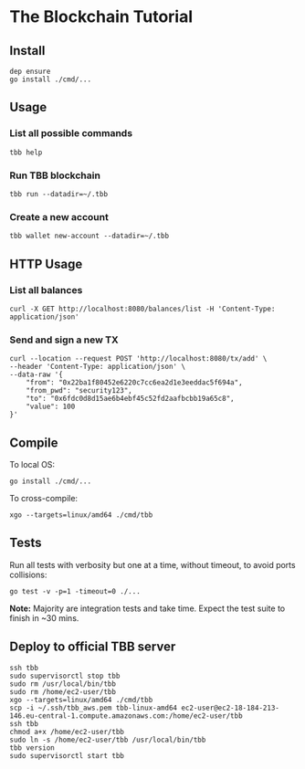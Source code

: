 # The Blockchain Tutorial

## Install
```
dep ensure
go install ./cmd/...
```

## Usage
### List all possible commands
```
tbb help
```

### Run TBB blockchain
```
tbb run --datadir=~/.tbb
```

### Create a new account
```
tbb wallet new-account --datadir=~/.tbb 
```

## HTTP Usage
### List all balances
```
curl -X GET http://localhost:8080/balances/list -H 'Content-Type: application/json'
```

### Send and sign a new TX
```
curl --location --request POST 'http://localhost:8080/tx/add' \
--header 'Content-Type: application/json' \
--data-raw '{
	"from": "0x22ba1f80452e6220c7cc6ea2d1e3eeddac5f694a",
	"from_pwd": "security123",
	"to": "0x6fdc0d8d15ae6b4ebf45c52fd2aafbcbb19a65c8",
	"value": 100
}'
```

## Compile
To local OS:
```
go install ./cmd/...
```

To cross-compile:
```
xgo --targets=linux/amd64 ./cmd/tbb
```

## Tests
Run all tests with verbosity but one at a time, without timeout, to avoid ports collisions:
```
go test -v -p=1 -timeout=0 ./...
```

**Note:** Majority are integration tests and take time. Expect the test suite to finish in ~30 mins. 

## Deploy to official TBB server
```
ssh tbb
sudo supervisorctl stop tbb
sudo rm /usr/local/bin/tbb
sudo rm /home/ec2-user/tbb
xgo --targets=linux/amd64 ./cmd/tbb
scp -i ~/.ssh/tbb_aws.pem tbb-linux-amd64 ec2-user@ec2-18-184-213-146.eu-central-1.compute.amazonaws.com:/home/ec2-user/tbb
ssh tbb
chmod a+x /home/ec2-user/tbb
sudo ln -s /home/ec2-user/tbb /usr/local/bin/tbb
tbb version
sudo supervisorctl start tbb
```
